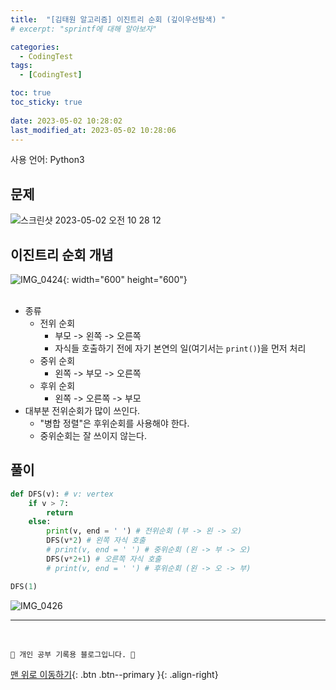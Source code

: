 ```yaml
---
title:  "[김태원 알고리즘] 이진트리 순회 (깊이우선탐색) "
# excerpt: "sprintf에 대해 알아보자"

categories:
  - CodingTest
tags:
  - [CodingTest]

toc: true
toc_sticky: true
 
date: 2023-05-02 10:28:02
last_modified_at: 2023-05-02 10:28:06
---
```


사용 언어: Python3

## 문제
![스크린샷 2023-05-02 오전 10 28 12](https://user-images.githubusercontent.com/59405576/235560108-516868ef-320b-4f52-9749-cff615ebf20f.png)

## 이진트리 순회 개념
![IMG_0424](https://user-images.githubusercontent.com/59405576/235561676-b8f57add-b3fc-4f03-9459-69668ec27310.jpg){: width="600" height="600"}<br><br>

- 종류
    - 전위 순회
        - 부모 -> 왼쪽 -> 오른쪽
        - 자식들 호출하기 전에 자기 본연의 일(여기서는 `print()`)을 먼저 처리
    - 중위 순회
        - 왼쪽 -> 부모 -> 오른쪽
    - 후위 순회
        - 왼쪽 -> 오른쪽 -> 부모
- 대부분 전위순회가 많이 쓰인다.
    - "병합 정렬"은 후위순회를 사용해야 한다.
    - 중위순회는 잘 쓰이지 않는다.


## 풀이
```py
def DFS(v): # v: vertex
    if v > 7:
        return
    else:
        print(v, end = ' ') # 전위순회 (부 -> 왼 -> 오)
        DFS(v*2) # 왼쪽 자식 호출
        # print(v, end = ' ') # 중위순회 (왼 -> 부 -> 오)
        DFS(v*2+1) # 오른쪽 자식 호출
        # print(v, end = ' ') # 후위순회 (왼 -> 오 -> 부)

DFS(1)
```
![IMG_0426](https://user-images.githubusercontent.com/59405576/235566587-92b6afb0-33c5-4c85-8684-604042d758ba.jpg)



***
<br>


    💛 개인 공부 기록용 블로그입니다. 👻

[맨 위로 이동하기](#){: .btn .btn--primary }{: .align-right}